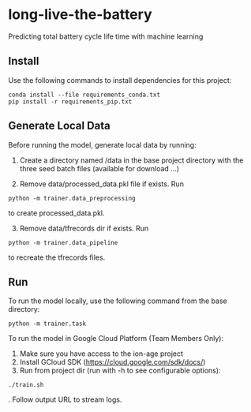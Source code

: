 # long-live-the-battery
Predicting total battery cycle life time with machine learning

## Install
Use the following commands to install dependencies for this project:
```
conda install --file requirements_conda.txt
pip install -r requirements_pip.txt
```

## Generate Local Data
Before running the model, generate local data by running:
1. Create a directory named /data in the base project directory with the three seed batch files (available for download ...)

2. Remove data/processed_data.pkl file if exists.  Run
```
python -m trainer.data_preprocessing
```
to create processed_data.pkl.

3. Remove data/tfrecords dir if exists.  Run
```
python -m trainer.data_pipeline
```
to recreate the tfrecords files.


## Run
To run the model locally, use the following command from the base directory:
```
python -m trainer.task
```

To run the model in Google Cloud Platform (Team Members Only):

1. Make sure you have access to the ion-age project
2. Install GCloud SDK (https://cloud.google.com/sdk/docs/)
3. Run from project dir (run with -h to see configurable options):
```
./train.sh
```
  .  Follow output URL to stream logs.